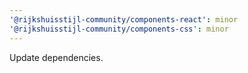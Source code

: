 ```yaml
---
'@rijkshuisstijl-community/components-react': minor
'@rijkshuisstijl-community/components-css': minor
---
```


Update dependencies.
